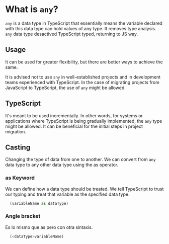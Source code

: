 # What is `any`?

`any` is a data type in TypeScript that essentially means the variable declared with this data type can hold values of any type. It removes type analysis. `any` data type desactived TypeScript typed, returning to JS way.

## Usage
It can be used for greater flexibility, but there are better ways to achieve the same.

It is advised not to use `any` in well-established projects and in development teams experienced with TypeScript. In the case of migrating projects from JavaScript to TypeScript, the use of `any` might be allowed.

## TypeScript
It's meant to be used incrementally. In other words, for systems or applications where TypeScript is being gradually implemented, the `any` type might be allowed. It can be beneficial for the initial steps in project migration.

## Casting
Changing the type of data from one to another. We can convert from `any` data type to any other data type using the as operator.

### as Keyword
We can define how a data type should be treated. We tell TypeScript to trust our typing and treat that variable as the specified data type.

```ts
  (variableName as dataType)
```
### Angle bracket
Es lo mismo que as pero con otra sintaxis.
```ts
  (<dataType>variableName)
```
